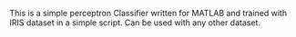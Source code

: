 This is a simple perceptron Classifier written for MATLAB and trained with IRIS dataset in a simple script. Can be used with any other dataset.
